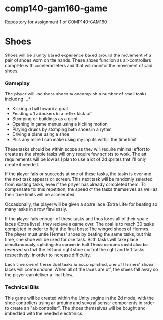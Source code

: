# comp140-gam160-game
Repository for Assignment 1 of COMP140-GAM160

# Shoes

Shoes will be a unity based experience based around the movement of a pair of shoes worn on the hands. These shoes function as 
alt-controllers complete with accelerometers and that will monitor the movement of said shoes.

 ### Gameplay
 
 The player will use these shoes to accomplish a number of small tasks including:
 ..*
 + Kicking a ball toward a goal
 + Fending off attackers in a reflex kick off
 + Stomping on buildings as a giant
 + Opening in game menus using a kicking motion
 + Playing drums by stomping both shoes in a rythm
 + Driving a plane using a shoe
 + Plus any more I can make using my inputs within the time limit
 
 These tasks should be within scope as they will require minimal effort to create as the simple tasks will only require few scripts to work. The art requirements will be low as I plan to use a lot of 2d sprites that I'll only create if needed.
 
 If the player fails or succeeds at one of these tasks, the tasks is over and the next task appears on screen. This next task will be randomly selected from existing tasks, even if the player has already completed them. To compensate for this repetition, the speed of the tasks themselves as well as their time limits will be accelerated.
 
 Occasionally, the player will be given a spare lace (Extra Life) for beating so many tasks in a row flawlessly.
 
 If the player fails enough of these tasks and thus loses all of their spare laces (Extra lives), they recieve a game over. The goal is to reach 30 tasks completed in order to fight the final boss: The winged shoes of Hermes. The player must untie Hermes' shoes by beating the same tasks, but this time, one shoe will be used for one task. Both tasks will take place simultaneously, splitting the screen in half.These screens could also be reversed so that the left and right shoe control the right and left tasks respectively, in order to increase difficulty.
 
 Each time one of these dual tasks is accomplished, one of Hermes' shoes' laces will come undone. When all of the laces are off, the shoes fall away so the player can deliver a final blow.
 
 ### Technical Bits
 
 This game will be created within the Unity engine in the 2d mode, with the shoe controllers using an arduino and several sensor components in order to create an "alt-controller". The shoes themselves will be bought and imbedded with the needed electronics.
